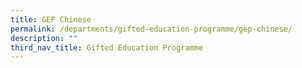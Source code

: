 ```yaml
---
title: GEP Chinese
permalink: /departments/gifted-education-programme/gep-chinese/
description: ""
third_nav_title: Gifted Education Programme
---
```

